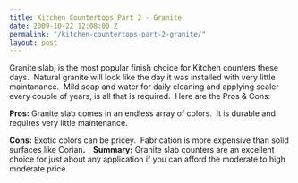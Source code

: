 ```yaml
---
title: Kitchen Countertops Part 2 - Granite
date: 2009-10-22 12:08:00 Z
permalink: "/kitchen-countertops-part-2-granite/"
layout: post
---
```


<div class="separator" style="clear: both; text-align: center;"><a style="clear: right; cssfloat: right; float: right; margin-bottom: 1em; margin-left: 1em;" href="http://2.bp.blogspot.com/_7AGTcxqqYm8/SuClz7twNiI/AAAAAAAAAGQ/PhGxbgycjAI/s1600-h/images.jpg"><img src="http://2.bp.blogspot.com/_7AGTcxqqYm8/SuClz7twNiI/AAAAAAAAAGQ/PhGxbgycjAI/s320/images.jpg" border="0" alt="" /></a></div>
Granite slab, is the most popular finish choice for Kitchen counters these days.  Natural granite will look like the day it was installed with very little maintanance.  Mild soap and water for daily cleaning and applying sealer every couple of years, is all that is required.  Here are the Pros &amp; Cons:

<strong>Pros:</strong>
Granite slab comes in an endless array of colors.  It is durable and
requires very little maintenance.

<strong>Cons:</strong>
Exotic colors can be pricey.  Fabrication is more expensive than solid surfaces like Corian<strong>.</strong>
<strong>   </strong>
<strong>Summary:</strong>
Granite slab counters are an excellent choice for just about any application if you can afford the moderate to high moderate price.
                                          
<strong>                                       </strong>
